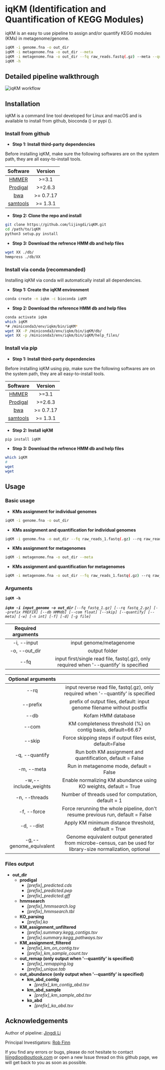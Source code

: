 # iqKM (Identification and Quantification of KEGG Modules)

iqKM is an easy to use pipeline to assign and/or quantify KEGG modules (KMs) in metagenome/genome.

```bash
iqKM -i genome.fna -o out_dir
iqKM -i metagenome.fna -o out_dir --meta
iqKM -i metagenome.fna -o out_dir --fq raw_reads.fastq(.gz) --meta --quantify
iqKM -h
```

## Detailed pipeline walkthrough

![iqKM workflow]()

## Installation

iqKM is a command line tool developed for Linux and macOS and is available to install from github, bioconda () or pypi ().

### Install from github
* **Step 1: Install third-party dependencies**

Before installing iqKM, make sure the following softwares are on the system path, they are all easy-to-install tools. 

|    Software     | Version  | 
|:---------------:|:---------------:|
| [HMMER](http://hmmer.org/documentation.html) | >=3.1 | 
| [Prodigal](https://github.com/hyattpd/Prodigal) | >=2.6.3 |
| [bwa](https://github.com/lh3/bwa) | >= 0.7.17 | 
| [samtools](http://www.htslib.org/download/) |  >= 1.3.1 | 


* **Step 2: Clone the repo and install**
```bash
git clone https://github.com/lijingdi/iqKM.git
cd /path/to/iqKM
python3 setup.py install
```

* **Step 3: Download the refrence HMM db and help files**
```bash
wget XX ./db/
hmmpress ./db/XX
```



### Install via conda (recommanded)

Installing iqKM via conda will automatically install all dependencies. 

* **Step 1: Create the iqKM environment**
```bash
conda create -n iqkm -c bioconda iqKM
```

* **Step 2: Download the reference HMM db and help files**
```bash
conda activate iqkm
which iqKM
*# /miniconda3/env/iqkm/bin/iqKM*
wget XX -P /miniconda3/env/iqkm/bin/iqKM/db/
wget XX -p /miniconda3/env/iqkm/bin/iqKM/help_files/
```

### Install via pip
* **Step 1: Install third-party dependencies**

Before installing iqKM using pip, make sure the following softwares are on the system path, they are all easy-to-install tools. 

|    Software     | Version  |
|:---------------:|:---------------:| 
| [HMMER](http://hmmer.org/documentation.html) | >=3.1 |
| [Prodigal](https://github.com/hyattpd/Prodigal) | >=2.6.3 | 
| [bwa](https://github.com/lh3/bwa) | >= 0.7.17 |
| [samtools](http://www.htslib.org/download/) |  >= 1.3.1 | 


* **Step 2: Install iqKM**
```bash
pip install iqKM
```

* **Step 3: Download the refrence HMM db and help files**
```bash
which iqKM
#
wget 
wget
```


## Usage
### Basic usage
* **KMs assignment for individual genomes**
```bash
iqKM -i genome.fna -o out_dir
```
* **KMs assignment and quantification for individual genomes**
```bash
iqKM -i genome.fna -o out_dir --fq raw_reads_1.fastq(.gz) --rq raw_reads_2.fastq(.gz) --quantify
```

* **KMs assignment for metagenomes**
```bash
iqKM -i metagenome.fna -o out_dir --meta
```
* **KMs assignment and quantification for metagenomes**
```bash
iqKM -i metagenome.fna -o out_dir --fq raw_reads_1.fastq(.gz) --rq raw_reads_2.fastq(.gz) --meta --quantify
```

### Arguments

**`iqKM -h`**

***`iqkm -i input_genome -o out_dir`*** 
*`[--fq fastq_1.gz] [--rq fastq_2.gz] [--prefix PREFIX] [--db HMMdb] [--com float] [--skip] [--quantify] [--meta] [-w] [-n int] [-f] [-d] [-g file]`*


| Required arguments        |     |
|:---------------:|:---------------:|
| -i, --input | input genome/metagenome |
| -o, --out_dir | output folder |
| --fq | input first/single read file, fastq(.gz), only required when '--quantify' is specified|


| Optional arguments         |     |
|:---------------:|:---------------:|
| --rq | input reverse read file, fastq(.gz), only required when '--quantify' is specified|
| --prefix | prefix of output files, default: input genome filename without postfix|
| --db | Kofam HMM database |
| --com | KM completeness threshold (%) on contig basis, default=66.67 |
| --skip | Force skipping steps if output files exist, default=False |
| -q, --quantify | Run both KM assignment and quantification, default = False |
| -m, --meta | Run in metagenome mode, default = False |
| -w,--include_weights | Enable normalizing KM abundance using KO weights, default = True |
| -n, --threads | Number of threads used for computation, default = 1 |
| -f, --force | Force rerunning the whole pipeline, don't resume previous run, default = False |
| -d, --dist | Apply KM minimum distance threshold, default = True |
| -g,--genome_equivalent | Genome equivalent output generated from microbe-census, can be used for library-size normalization, optional |

### Files output
* **out_dir**
    * **prodigal**
        * *[prefix]_predicted.cds*
        * *[prefix]_predicted.pep*
        * *[prefix]_predicted.gff*
    * **hmmsearch**
        * *[prefix]_hmmsearch.log*
        * *[prefix]_hmmsearch.tbl*
    * **KO_parsing**
        * *[prefix].ko*
    * **KM_assignment_unfiltered**
        * *[prefix].summary.kegg_contigs.tsv*
        * *[prefix].summary.kegg_pathways.tsv*
    * **KM_assignment_filtered**
        * *[prefix]_km_on_contig.tsv*
        * *[prefix]_km_sample_count.tsv*
    * **out_remap (only output when '--quantify' is specified)**
        * *[prefix]_remapping.log*
        * *[prefix]_unique.tab*
    * **out_abundance (only output when '--quantify' is specified)**
        * **km_abd_contig**
           * *[prefix]_km_contig_abd.tsv*
        * **km_abd_sample**
           * *[prefix]_km_sample_abd.tsv*
        * **ko_abd**
           * *[prefix]_ko_abd.tsv*


## Acknowledgements
Author of pipeline: [Jingdi Li](https://github.com/lijingdi/)

Principal Investigators: [Rob Finn](https://www.ebi.ac.uk/about/people/rob-finn)

If you find any errors or bugs, please do not hesitate to contact lijingdioo@outlook.com or open a new Issue thread on this github page, we will get back to you as soon as possible.
